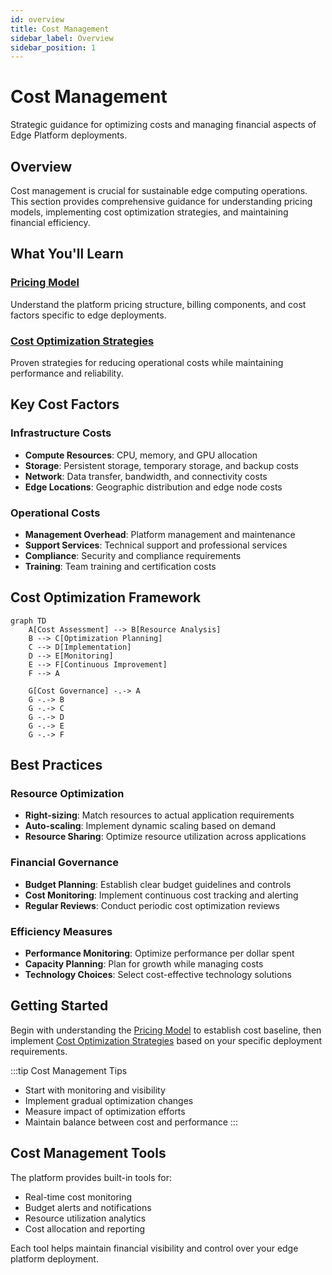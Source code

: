 ```yaml
---
id: overview
title: Cost Management
sidebar_label: Overview
sidebar_position: 1
---
```


# Cost Management

Strategic guidance for optimizing costs and managing financial aspects of Edge Platform deployments.

## Overview

Cost management is crucial for sustainable edge computing operations. This section provides comprehensive guidance for understanding pricing models, implementing cost optimization strategies, and maintaining financial efficiency.

## What You'll Learn

### [Pricing Model](./pricing-model)
Understand the platform pricing structure, billing components, and cost factors specific to edge deployments.

### [Cost Optimization Strategies](./cost-optimization-strategies)
Proven strategies for reducing operational costs while maintaining performance and reliability.

## Key Cost Factors

### Infrastructure Costs
- **Compute Resources**: CPU, memory, and GPU allocation
- **Storage**: Persistent storage, temporary storage, and backup costs
- **Network**: Data transfer, bandwidth, and connectivity costs
- **Edge Locations**: Geographic distribution and edge node costs

### Operational Costs
- **Management Overhead**: Platform management and maintenance
- **Support Services**: Technical support and professional services
- **Compliance**: Security and compliance requirements
- **Training**: Team training and certification costs

## Cost Optimization Framework

```mermaid
graph TD
    A[Cost Assessment] --> B[Resource Analysis]
    B --> C[Optimization Planning]
    C --> D[Implementation]
    D --> E[Monitoring]
    E --> F[Continuous Improvement]
    F --> A
    
    G[Cost Governance] -.-> A
    G -.-> B
    G -.-> C
    G -.-> D
    G -.-> E
    G -.-> F
```

## Best Practices

### Resource Optimization
- **Right-sizing**: Match resources to actual application requirements
- **Auto-scaling**: Implement dynamic scaling based on demand
- **Resource Sharing**: Optimize resource utilization across applications

### Financial Governance
- **Budget Planning**: Establish clear budget guidelines and controls
- **Cost Monitoring**: Implement continuous cost tracking and alerting
- **Regular Reviews**: Conduct periodic cost optimization reviews

### Efficiency Measures
- **Performance Monitoring**: Optimize performance per dollar spent
- **Capacity Planning**: Plan for growth while managing costs
- **Technology Choices**: Select cost-effective technology solutions

## Getting Started

Begin with understanding the [Pricing Model](./pricing-model) to establish cost baseline, then implement [Cost Optimization Strategies](./cost-optimization-strategies) based on your specific deployment requirements.

:::tip Cost Management Tips
- Start with monitoring and visibility
- Implement gradual optimization changes
- Measure impact of optimization efforts
- Maintain balance between cost and performance
:::

## Cost Management Tools

The platform provides built-in tools for:
- Real-time cost monitoring
- Budget alerts and notifications  
- Resource utilization analytics
- Cost allocation and reporting

Each tool helps maintain financial visibility and control over your edge platform deployment. 